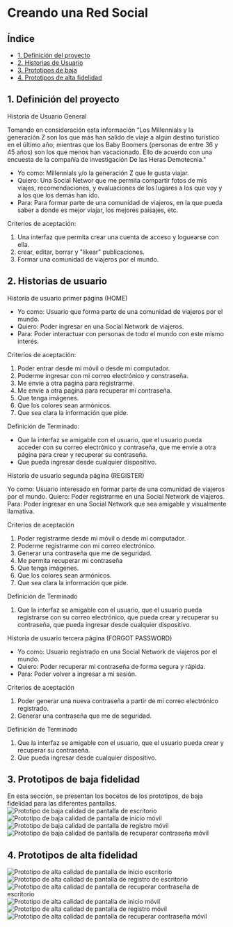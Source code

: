 # Creando una Red Social

## Índice

* [1. Definición del proyecto](#1-definicion-del-proyecto)
* [2. Historias de Usuario](#2-historias-de-usuario)
* [3. Prototipos de baja](#3-prototipos-de-baja-fidelidad)
* [4. Prototipos de alta fidelidad](#4-prototipos-alta-fidelidad)

## 1. Definición del proyecto

Historia de Usuario General

Tomando en consideración esta información “Los Millennials y la generación Z son los 
que más han salido de viaje a algún destino turístico en el último año; mientras que los
Baby Boomers (personas de entre 36 y 45 años) son los que menos han vacacionado. 
Ello de acuerdo con una encuesta de la compañía de investigación De las Heras 
Demotecnia."

- Yo como: Millennials y/o la generación Z que le gusta viajar.
- Quiero: Una Social Networ que me permita compartir fotos de mis viajes, 
recomendaciones, y evaluaciones de los lugares a los que voy y a los que los demás 
han ido. 
- Para: Para formar parte de una comunidad de viajeros, en la que pueda saber a donde 
es mejor viajar, los mejores paisajes, etc.

Criterios de aceptación:
1. Una interfaz que permita crear una cuenta de acceso y loguearse con ella.
2. crear, editar, borrar y "likear" publicaciones.
3. Formar una comunidad de viajeros por el mundo.


## 2. Historias de usuario

Historia de usuario primer página (HOME)

- Yo como: Usuario que forma parte de una comunidad de viajeros por el 
mundo.
- Quiero: Poder ingresar en una Social Network de viajeros.
- Para: Poder interactuar con personas de todo el mundo con este mismo interés.

Criterios de aceptación:
1. Poder entrar desde mi móvil o desde mi computador.
2. Poderme ingresar con mi correo electrónico y constraseña.
3. Me envíe a otra pagina para registrarme.
4. Me envíe a otra pagina para recuperar mi contraseña.
6. Que tenga imágenes.
7. Que los colores sean armónicos.
8. Que sea clara la información que pide.

Definición de Terminado:
- Que la interfaz se amigable con el usuario, que el usuario pueda acceder con su 
correo electrónico y contraseña, que me envíe a otra página para crear y recuperar su contraseña.
- Que pueda ingresar desde cualquier dispositivo.

Historia de usuario segunda página (REGISTER)

Yo como: Usuario interesado en formar parte de una comunidad de viajeros por el 
mundo.
Quiero: Poder registrarme en una Social Network de viajeros.
Para: Poder ingresar en una Social Network que sea amigable y visualmente llamativa.

Criterios de aceptación 
1. Poder registrarme desde mi móvil o desde mi computador.
2. Poderme registrarme con mi correo electrónico.
3. Generar una contraseña que me de seguridad.
4. Me permita recuperar mi contraseña
5. Que tenga imágenes.
6. Que los colores sean armónicos.
7. Que sea clara la información que pide.

Definición de Terminado
1. Que la interfaz se amigable con el usuario, que el usuario pueda registrarse con su 
correo electrónico, que pueda crear y recuperar su contraseña, que pueda ingresar 
desde cualquier dispositivo.

Historia de usuario tercera página (FORGOT PASSWORD)

- Yo como: Usuario registrado en una Social Network de viajeros por el mundo.
- Quiero: Poder recuperar mi contraseña de forma segura y rápida.
- Para: Poder volver a ingresar a mi sesión.

Criterios de aceptación 
1. Poder generar una nueva contraseña a partir de mi correo electrónico registrado.
2. Generar una contraseña que me de seguridad.

Definición de Terminado
1. Que la interfaz se amigable con el usuario, que el usuario pueda crear y recuperar su contraseña.
2. Que pueda ingresar desde cualquier dispositivo.

## 3. Prototipos de baja fidelidad

En esta sección, se presentan los bocetos de los prototipos, de baja fidelidad para las diferentes pantallas.
![Prototipo de baja calidad de pantalla de escritorio](../DEV008-social-network/src\assets\PB.Desktop.jpg)
![Prototipo de baja calidad de pantalla de inicio móvil](../DEV008-social-network/src\assets\PB.HOME.jpg)
![Prototipo de baja calidad de pantalla de registro móvil](../DEV008-social-network/src\assets\PB.Register.jpg)
![Prototipo de baja calidad de pantalla de recuperar contraseña móvil](../DEV008-social-network/src\assets\PB.Forgot.jpg)

## 4. Prototipos de alta fidelidad


![Prototipo de alta calidad de pantalla de inicio escritorio](../DEV008-social-network/src\assets\PA.HomeDesktop.png)
![Prototipo de alta calidad de pantalla de registro de escritorio](../DEV008-social-network/src\assets\PA.RegisterDesktop.png)
![Prototipo de alta calidad de pantalla de recuperar contraseña de escritorio](../DEV008-social-network/src\assets\PA.ForgotDesktop.jpg)
![Prototipo de alta calidad de pantalla de inicio móvil](../DEV008-social-network/src\assets\PA.HomeMóvil.png)
![Prototipo de alta calidad de pantalla de registro móvil](../DEV008-social-network/src\assets\PA.RegisterMóvil.png)
![Prototipo de alta calidad de pantalla de recuperar contraseña móvil](../DEV008-social-network/src\assets\PA.ForgotMovil.jpg)

